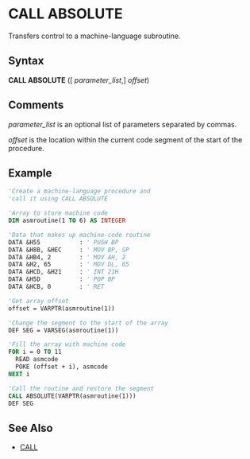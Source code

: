 # CALL ABSOLUTE

Transfers control to a machine-language subroutine.

## Syntax

**CALL ABSOLUTE** ([ *parameter_list*,] *offset*)

## Comments

*parameter_list* is an optional list of parameters separated
by commas.

*offset* is the location within the current code segment of
the start of the procedure.

## Example

```vb
'Create a machine-language procedure and 
'call it using CALL ABSOLUTE

'Array to store machine code
DIM asmroutine(1 TO 6) AS INTEGER

'Data that makes up machine-code routine
DATA &H55           : ' PUSH BP
DATA &H8B, &HEC     : ' MOV BP, SP
DATA &HB4, 2        : ' MOV AH, 2
DATA &H2, 65        : ' MOV DL, 65
DATA &HCD, &H21     : ' INT 21H
DATA &H5D           : ' POP BP
DATA &HCB, 0        : ' RET

'Get array offset
offset = VARPTR(asmroutine(1))

'Change the segment to the start of the array
DEF SEG = VARSEG(asmroutine(1))

'Fill the array with machine code
FOR i = 0 TO 11
  READ asmcode
  POKE (offset + i), asmcode
NEXT i

'Call the routine and restore the segment
CALL ABSOLUTE(VARPTR(asmroutine(1)))
DEF SEG
```

## See Also

- [CALL](CALL)
